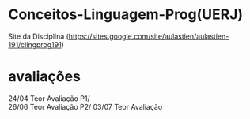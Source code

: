 # Conceitos-Linguagem-Prog(UERJ)

Site  da Disciplina  (https://sites.google.com/site/aulastien/aulastien-191/clingprog191)

# avaliações
24/04 Teor Avaliação P1/   
26/06 Teor Avaliação P2/ 
03/07 Teor Avaliação 
